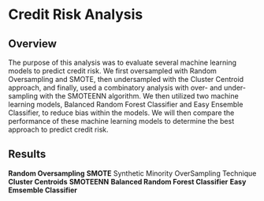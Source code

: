 # Credit Risk Analysis
## Overview
The purpose of this analysis was to evaluate several machine learning models to predict credit risk. We first oversampled with Random Oversampling and SMOTE, then undersampled with the Cluster Centroid approach, and finally, used a combinatory analysis with over- and under-sampling with the SMOTEENN algorithm. We then utilized two machine learning models, Balanced Random Forest Classifier and Easy Ensemble Classifier, to reduce bias within the models. We will then compare the performance of these machine learning models to determine the best approach to predict credit risk.
## Results
**Random Oversampling**
**SMOTE**
Synthetic Minority OverSampling Technique
**Cluster Centroids**
**SMOTEENN**
**Balanced Random Forest Classifier**
**Easy Emsemble Classifier**
